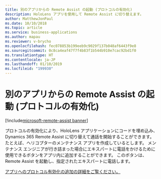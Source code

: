 ```yaml
---
title: 別のアプリからの Remote Assist の起動 (プロトコルの有効化)
description: HoloLens アプリを使用して Remote Assist に切り替えます。
author: MatthewJonPaul
ms.date: 10/10/2018
ms.topic: article
ms.service: business-applications
ms.author: mapau
ms.reviewer: v-brycho
ms.openlocfilehash: fec078853b199eeb9c9029f137b048af6443f9e8
ms.sourcegitcommit: 0c8ca4eaf47f7f4b83f1b544b910e7cac92bd1f0
ms.translationtype: HT
ms.contentlocale: ja-JP
ms.lasthandoff: 01/10/2019
ms.locfileid: "199930"
---
```

# <a name="launch-remote-assist-from-another-app-protocol-activation"></a>別のアプリからの Remote Assist の起動 (プロトコルの有効化)

[!include[microsoft-remote-assist banner](../../includes/microsoft-remote-assist.md)]

プロトコルの有効化により、HoloLens アプリケーションにコードを埋め込み、Dynamics 365 Remote Assist に切り替えて通話を開始することができます。 たとえば、ヘリコプターのメンテナンス アプリを作成しているとします。 メンテナンス エンジニアが行き詰まった場合にエキスパートに電話をかけるために使用できるボタンをアプリ内に追加することができます。 このボタンは、Remote Assist を起動し、指定されたエキスパートに電話します。


[アプリへのプロトコル有効化の追加の詳細をご覧ください。](https://docs.microsoft.com/dynamics365/mixed-reality/remote-assist/user-guide)

